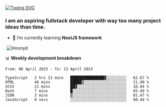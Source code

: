 [![Typing SVG](https://readme-typing-svg.herokuapp.com?color=%23e07a5f&size=40&center=false&vCenter=true&multiline=true&width=900&height=70&lines=Hi%2C+my+name+is+Oleg)](https://git.io/typing-svg)

<h3>
  I am an aspiring fullstack developer with way too many project ideas than time.</h3>

- 🌱 I’m currently learning **NestJS framework**

<p align="left">
</p>






<p>&nbsp;<img align="center" src="https://github-readme-stats.vercel.app/api?username=ilmonyd&show_icons=true&theme=calm&locale=en" alt="ilmonyd" /></p>


📊 **Weekly development breakdown**
<!--START_SECTION:waka-->

```text
From: 06 April 2023 - To: 13 April 2023

TypeScript   2 hrs 13 mins   ███████████████▓░░░░░░░░░   62.67 %
HTML         46 mins         █████▒░░░░░░░░░░░░░░░░░░░   21.90 %
SCSS         21 mins         ██▓░░░░░░░░░░░░░░░░░░░░░░   10.04 %
Bash         7 mins          █░░░░░░░░░░░░░░░░░░░░░░░░   03.49 %
JSON         3 mins          ▒░░░░░░░░░░░░░░░░░░░░░░░░   01.47 %
JavaScript   0 secs          ░░░░░░░░░░░░░░░░░░░░░░░░░   00.44 %
```

<!--END_SECTION:waka-->
